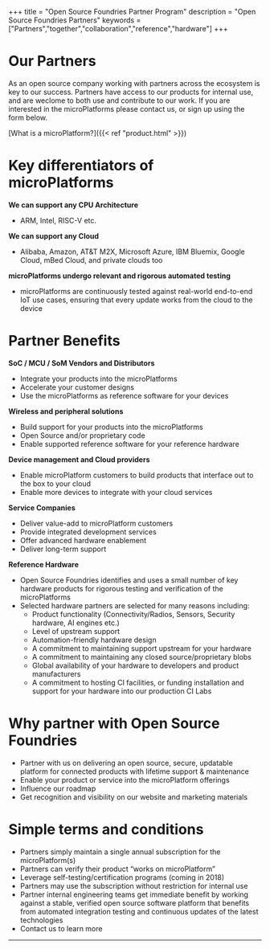 +++
title = "Open Source Foundries Partner Program"
description = "Open Source Foundries Partners"
keywords = ["Partners","together","collaboration","reference","hardware"]
+++

# Our Partners
As an open source company working with partners across the ecosystem is key to our success. Partners have access to our products for internal use, and are weclome to both use and contribute to our work. If you are interested in the microPlatforms please contact us, or sign up using the form below.

[What is a microPlatform?]({{< ref "product.html" >}})

# Key differentiators of microPlatforms

__We can support any CPU Architecture__

* ARM, Intel, RISC-V etc.

__We can support any Cloud__

* Alibaba, Amazon, AT&T M2X, Microsoft Azure, IBM Bluemix, Google Cloud, mBed Cloud, and private clouds too

__microPlatforms undergo relevant and rigorous automated testing__

* microPlatforms are continuously tested against real-world end-to-end IoT use cases, ensuring that every update works from the cloud to the device

# Partner Benefits

__SoC / MCU / SoM Vendors and Distributors__

* Integrate your products into the microPlatforms
* Accelerate your customer designs
* Use the microPlatforms as reference software for your devices

__Wireless and peripheral solutions__

* Build support for your products into the microPlatforms
* Open Source and/or proprietary code
* Enable supported reference software for your reference hardware

__Device management and Cloud providers__

* Enable microPlatform customers to build products that interface out to the box to your cloud
* Enable more devices to integrate with your cloud services

__Service Companies__

* Deliver value-add to microPlatform customers
* Provide integrated development services
* Offer advanced hardware enablement
* Deliver long-term support

__Reference Hardware__

* Open Source Foundries identifies and uses a small number of key hardware products for rigorous testing and verification of the microPlatforms
* Selected hardware partners are selected for many reasons including:
  *  Product functionality (Connectivity/Radios, Sensors, Security hardware, AI engines etc.)
  *  Level of upstream support
  *  Automation-friendly hardware design
  *  A commitment to maintaining support upstream for your hardware
  *  A commitment to maintaining any closed source/proprietary blobs
  *  Global availability of your hardware to developers and product manufacturers
  *  A commitment to hosting CI facilities, or funding installation and support for your hardware into our production CI Labs

# Why partner with Open Source Foundries

* Partner with us on delivering an open source, secure, updatable platform for connected products with lifetime support & maintenance
* Enable your product or service into the microPlatform offerings
* Influence our roadmap
* Get recognition and visibility on our website and marketing materials

# Simple terms and conditions

* Partners simply maintain a single annual subscription for the microPlatform(s)
* Partners can verify their product “works on microPlatform”
* Leverage self-testing/certification programs (coming in 2018)
* Partners may use the subscription without restriction for internal use
* Partner internal engineering teams get immediate benefit by working against a stable, verified open source software platform that benefits from automated integration testing and continuous updates of the latest technologies
* Contact us to learn more

---
